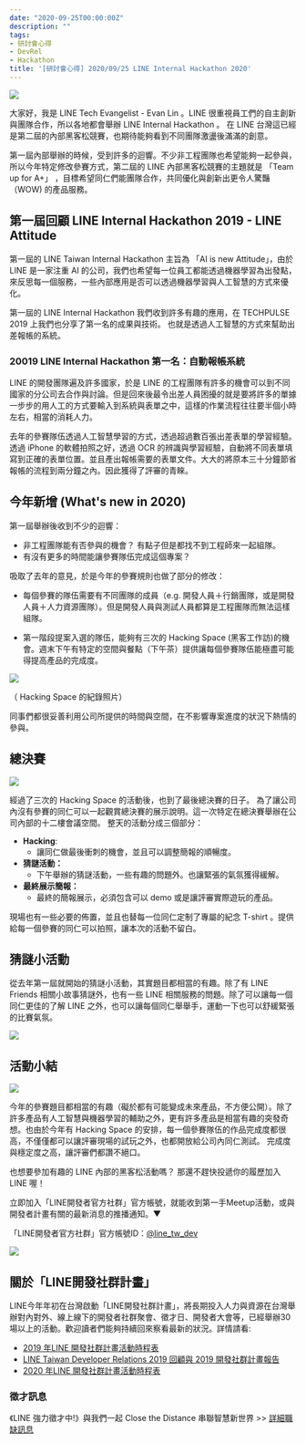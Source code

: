 ```yaml
---
date: "2020-09-25T00:00:00Z"
description: ""
tags:
- 研討會心得
- DevRel
- Hackathon
title: '[研討會心得] 2020/09/25 LINE Internal Hackathon 2020'
---
```




![](../images/2020/0925_1.jpg)

大家好，我是 LINE Tech Evangelist - Evan Lin 。LINE 很重視員工們的自主創新與團隊合作，所以各地都會舉辦 LINE Internal Hackathon 。 在 LINE 台灣這已經是第二屆的內部黑客松競賽，也期待能夠看到不同團隊激盪後滿滿的創意。

第一屆內部舉辦的時候，受到許多的迴響。不少非工程團隊也希望能夠一起參與，所以今年特定修改參賽方式，第二屆的 LINE 內部黑客松競賽的主題就是 「Team up for A+」 ，目標希望同仁們能團隊合作，共同優化與創新出更令人驚豔（WOW) 的產品服務。



## 第一屆回顧 LINE Internal Hackathon 2019 -  LINE Attitude

<script async class="speakerdeck-embed" data-slide="24" data-id="5e0fd8e4633d4fb892dd2ee930057642" data-ratio="1.77777777777778" src="//speakerdeck.com/assets/embed.js"></script>

第一屆的 LINE Taiwan Internal Hackathon 主旨為 「AI is new Attitude」，由於 LINE 是一家注重 AI 的公司，我們也希望每一位員工都能透過機器學習為出發點，來反思每一個服務，一些內部應用是否可以透過機器學習與人工智慧的方式來優化。

第一屆的 LINE Internal Hackathon 我們收到許多有趣的應用，在 TECHPULSE 2019 上我們也分享了第一名的成果與技術。 也就是透過人工智慧的方式來幫助出差報帳的系統。

### 20019 LINE Internal Hackathon 第一名：自動報帳系統

<script async class="speakerdeck-embed" data-slide="24" data-id="b18c2025be694abc9a87dc20e83e588f" data-ratio="1.77777777777778" src="//speakerdeck.com/assets/embed.js"></script>

LINE 的開發團隊遍及許多國家，於是 LINE 的工程團隊有許多的機會可以到不同國家的分公司去合作與討論。但是回來後最令出差人員困擾的就是要將許多的單據一步步的用人工的方式要輸入到系統與表單之中，這樣的作業流程往往要半個小時左右，相當的消耗人力。

去年的參賽隊伍透過人工智慧學習的方式，透過超過數百張出差表單的學習經驗。透過 iPhone 的軟體拍照之好，透過 OCR 的辨識與學習經驗，自動將不同表單填寫到正確的表單位置。並且產出報帳需要的表單文件。大大的將原本三十分鐘節省報帳的流程到兩分鐘之內。因此獲得了評審的青睞。

## 今年新增 (What's new in 2020)

第一屆舉辦後收到不少的迴響：

- 非工程團隊能有否參與的機會？ 有點子但是都找不到工程師來一起組隊。
- 有沒有更多的時間能讓參賽隊伍完成這個專案？

吸取了去年的意見，於是今年的參賽規則也做了部分的修改：

- 每個參賽的隊伍需要有不同團隊的成員（e.g. 開發人員＋行銷團隊，或是開發人員＋人力資源團隊）。但是開發人員與測試人員都算是工程團隊而無法這樣組隊。

- 第一階段提案入選的隊伍，能夠有三次的 Hacking Space (黑客工作訪)的機會。週末下午有特定的空間與餐點（下午茶）提供讓每個參賽隊伍能極盡可能得提高產品的完成度。

  

![](../images/2020/0925_4.jpg)

（ Hacking Space 的紀錄照片）

同事們都很妥善利用公司所提供的時間與空間，在不影響專案進度的狀況下熱情的參與。 



## 總決賽

![](../images/2020/0925_2.jpg)

經過了三次的 Hacking Space 的活動後，也到了最後總決賽的日子。 為了讓公司內沒有參賽的同仁可以一起觀賞總決賽的展示說明。這一次特定在總決賽舉辦在公司內部的十二樓會議空間。  整天的活動分成三個部分：

- **Hacking**: 
  - 讓同仁做最後衝刺的機會，並且可以調整簡報的順暢度。
- **猜謎活動：** 
  - 下午舉辦的猜謎活動，一些有趣的問題外。也讓緊張的氣氛獲得緩解。
- **最終展示簡報：**
  - 最終的簡報展示，必須包含可以 demo 或是讓評審實際遊玩的產品。

現場也有一些必要的佈置，並且也替每一位同仁定制了專屬的紀念 T-shirt 。提供給每一個參賽的同仁可以拍照，讓本次的活動不留白。



## 猜謎小活動

從去年第一屆就開始的猜謎小活動，其實題目都相當的有趣。除了有 LINE Friends 相關小故事猜謎外，也有一些 LINE 相關服務的問題。除了可以讓每一個同仁更佳的了解 LINE 之外，也可以讓每個同仁舉舉手，運動一下也可以舒緩緊張的比賽氣氛。

![](../images/2020/0925_5.jpg)

## 活動小結

![](../images/2020/0925_3.jpg)

今年的參賽題目都相當的有趣（礙於都有可能變成未來產品，不方便公開）。除了許多產品有人工智慧與機器學習的輔助之外，更有許多產品是相當有趣的突發奇想。也由於今年有 Hacking Space 的安排，每一個參賽隊伍的作品完成度都很高，不僅僅都可以讓評審現場的試玩之外，也都開放給公司內同仁測試。 完成度與穩定度之高，讓評審們都讚不絕口。 

也想要參加有趣的 LINE 內部的黑客松活動嗎？ 那還不趕快投遞你的履歷加入 LINE 喔！



立即加入「LINE開發者官方社群」官方帳號，就能收到第一手Meetup活動，或與開發者計畫有關的最新消息的推播通知。▼

「LINE開發者官方社群」官方帳號ID：[@line_tw_dev](https://lin.ee/s5RsZHo)

![](http://www.evanlin.com/images/2020/line-tw-dev-qr.png)

## 關於「LINE開發社群計畫」

LINE今年年初在台灣啟動「LINE開發社群計畫」，將長期投入人力與資源在台灣舉辦對內對外、線上線下的開發者社群聚會、徵才日、開發者大會等，已經舉辦30場以上的活動。歡迎讀者們能夠持續回來察看最新的狀況。詳情請看:

- [2019 年LINE 開發社群計畫活動時程表](https://engineering.linecorp.com/zh-hant/blog/line-taiwan-developer-relations-2019-plan/)
- [LINE Taiwan Developer Relations 2019 回顧與 2019 開發社群計畫報告](https://engineering.linecorp.com/zh-hant/blog/line-taiwan-developer-relations-2019/)
- [2020 年LINE 開發社群計畫活動時程表](https://engineering.linecorp.com/zh-hant/blog/2020-line-tw-devrel/)

### 徵才訊息
《LINE 強力徵才中!》與我們一起 Close the Distance 串聯智慧新世界 >> [詳細職缺訊息](https://career.linecorp.com/linecorp/career/list?classId=&locationCd=TW)

